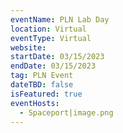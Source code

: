 ```yaml
---
eventName: PLN Lab Day
location: Virtual
eventType: Virtual
website: 
startDate: 03/15/2023
endDate: 03/15/2023
tag: PLN Event
dateTBD: false
isFeatured: true
eventHosts:
  - Spaceport|image.png
---
```

